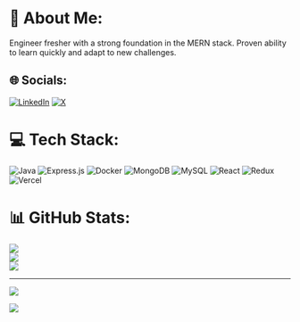 # 💫 About Me:
Engineer fresher with a strong foundation in the MERN stack. Proven ability to learn quickly and adapt to new challenges.


## 🌐 Socials:
[![LinkedIn](https://img.shields.io/badge/LinkedIn-%230077B5.svg?logo=linkedin&logoColor=white)](https://linkedin.com/in/https://www.linkedin.com/in/chetankuamr/) [![X](https://img.shields.io/badge/X-black.svg?logo=X&logoColor=white)](https://x.com/https://x.com/ITheChetan?t=Nm8hB1P_rOtgsDi_ByBrIw&s=08) 

# 💻 Tech Stack:
![Java](https://img.shields.io/badge/java-%23ED8B00.svg?style=for-the-badge&logo=openjdk&logoColor=white) ![Express.js](https://img.shields.io/badge/express.js-%23404d59.svg?style=for-the-badge&logo=express&logoColor=%2361DAFB) ![Docker](https://img.shields.io/badge/docker-%230db7ed.svg?style=for-the-badge&logo=docker&logoColor=white) ![MongoDB](https://img.shields.io/badge/MongoDB-%234ea94b.svg?style=for-the-badge&logo=mongodb&logoColor=white) ![MySQL](https://img.shields.io/badge/mysql-%2300000f.svg?style=for-the-badge&logo=mysql&logoColor=white) ![React](https://img.shields.io/badge/react-%2320232a.svg?style=for-the-badge&logo=react&logoColor=%2361DAFB) ![Redux](https://img.shields.io/badge/redux-%23593d88.svg?style=for-the-badge&logo=redux&logoColor=white) ![Vercel](https://img.shields.io/badge/vercel-%23000000.svg?style=for-the-badge&logo=vercel&logoColor=white)
# 📊 GitHub Stats:
![](https://github-readme-stats.vercel.app/api?username=Chetan0000&theme=gruvbox&hide_border=true&include_all_commits=false&count_private=false)<br/>
![](https://github-readme-streak-stats.herokuapp.com/?user=Chetan0000&theme=gruvbox&hide_border=true)<br/>
![](https://github-readme-stats.vercel.app/api/top-langs/?username=Chetan0000&theme=gruvbox&hide_border=true&include_all_commits=false&count_private=false&layout=compact)

---
[![](https://visitcount.itsvg.in/api?id=Chetan0000&icon=5&color=0)](https://visitcount.itsvg.in)

<!-- Proudly created with GPRM ( https://gprm.itsvg.in ) -->

![](https://leetcard.jacoblin.cool/natehc?ext=heatmap)
